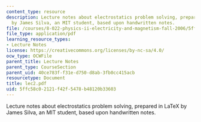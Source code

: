 ```yaml
---
content_type: resource
description: Lecture notes about electrostatics problem solving, prepared in LaTeX
  by James Silva, an MIT student, based upon handwritten notes.
file: /courses/8-022-physics-ii-electricity-and-magnetism-fall-2006/5ffc58c02121f42f5478b48120b33603_lec2.pdf
file_type: application/pdf
learning_resource_types:
- Lecture Notes
license: https://creativecommons.org/licenses/by-nc-sa/4.0/
ocw_type: OCWFile
parent_title: Lecture Notes
parent_type: CourseSection
parent_uid: 40ce783f-f31e-d750-d8ab-3fb0cc415acb
resourcetype: Document
title: lec2.pdf
uid: 5ffc58c0-2121-f42f-5478-b48120b33603
---
```

Lecture notes about electrostatics problem solving, prepared in LaTeX by James Silva, an MIT student, based upon handwritten notes.